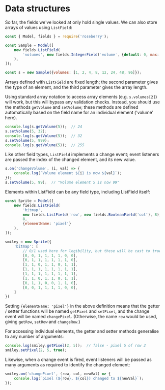 # Data structures

So far, the fields we've looked at only hold single values. We can also store arrays of values using `ListField`:

```javascript
const { Model, fields } = require('roseberry');

const Sample = Model([
    new fields.ListField(
        'volumes', new fields.IntegerField('volume', {default: 0, max: 255}), 8
    ),
]);

const s = new Sample({volumes: [1, 2, 4, 8, 12, 24, 48, 96]});
```

Arrays defined with `ListField` are fixed length; the second parameter gives the type of an element, and the third parameter gives the array length.

Using standard array notation to access array elements (e.g. `s.volumes[2]`) will work, but this will bypass any validation checks. Instead, you should use the methods `getVolume` and `setVolume`; these methods are defined automatically based on the field name for an individual element ('volume' here).

```javascript
console.log(s.getVolume(5));  // 24
s.setVolume(5, 32);
console.log(s.getVolume(5));  // 32
s.setVolume(5, 999);
console.log(s.getVolume(5));  // 255
```

Like other field types, `ListField` implements a change event; event listeners are passed the index of the changed element, and its new value.

```javascript
s.on('changeVolume', (i, val) => {
    console.log(`Volume element ${i} is now ${val}`);
});
s.setVolume(5, 99);  // "Volume element 5 is now 99"
```

Elements within ListField can be any field type, including ListField itself:

```javascript
const Sprite = Model([
    new fields.ListField(
        'bitmap',
        new fields.ListField('row', new fields.BooleanField('col'), 8),
        8,
        {elementName: 'pixel'}
    ),
]);

smiley = new Sprite({
    'bitmap': [
        // 0/1 used here for legibility, but these will be cast to true/false by BooleanField
        [0, 0, 1, 1, 1, 1, 0, 0],
        [0, 1, 1, 1, 1, 1, 1, 0],
        [1, 1, 0, 1, 1, 0, 1, 1],
        [1, 1, 1, 1, 1, 1, 1, 1],
        [1, 1, 1, 1, 1, 1, 1, 1],
        [1, 1, 0, 1, 1, 0, 1, 1],
        [0, 1, 1, 0, 0, 1, 1, 0],
        [0, 0, 1, 1, 1, 1, 0, 0],
    ]
})
```

Setting `{elementName: 'pixel'}` in the above definition means that the getter / setter functions will be named `getPixel` and `setPixel`, and the change event will be named `changePixel`. (Otherwise, the name `row` would be used, giving `getRow`, `setRow` and `changeRow`.)

For accessing individual elements, the getter and setter methods generalise to any number of arguments:

```javascript
console.log(smiley.getPixel(2, 5));  // false - pixel 5 of row 2
smiley.setPixel(2, 5, true);
```

Likewise, when a change event is fired, event listeners will be passed as many arguments as required to identify the changed element:

```javascript
smiley.on('changePixel', (row, col, newVal) => {
    console.log(`pixel (${row}, ${col}) changed to ${newVal}`);
});
```
